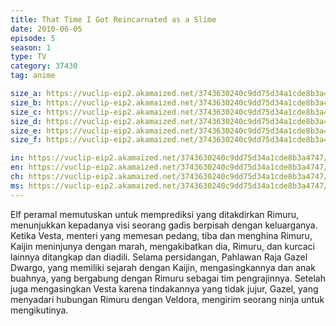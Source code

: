 ```yaml
---
title: That Time I Got Reincarnated as a Slime
date: 2010-06-05
episode: 5
season: 1
type: TV
category: 37430
tag: anime

size_a: https://vuclip-eip2.akamaized.net/3743630240c9dd75d34a1cde8b3a4747/vp63207_V20210323042542/hlsc_e2931_2.m3u8
size_b: https://vuclip-eip2.akamaized.net/3743630240c9dd75d34a1cde8b3a4747/vp63207_V20210323042542/hlsc_e2931_3.m3u8
size_c: https://vuclip-eip2.akamaized.net/3743630240c9dd75d34a1cde8b3a4747/vp63207_V20210323042542/hlsc_e2931_4.m3u8
size_d: https://vuclip-eip2.akamaized.net/3743630240c9dd75d34a1cde8b3a4747/vp63207_V20210323042542/hlsc_e2931_5.m3u8
size_e: https://vuclip-eip2.akamaized.net/3743630240c9dd75d34a1cde8b3a4747/vp63207_V20210323042542/hlsc_e2931_6.m3u8
size_f: https://vuclip-eip2.akamaized.net/3743630240c9dd75d34a1cde8b3a4747/vp63207_V20210323042542/hlsc_e2931_7.m3u8

in: https://vuclip-eip2.akamaized.net/3743630240c9dd75d34a1cde8b3a4747/id.vtt
en: https://vuclip-eip2.akamaized.net/3743630240c9dd75d34a1cde8b3a4747/en.vtt
ch: https://vuclip-eip2.akamaized.net/3743630240c9dd75d34a1cde8b3a4747/zh-TW.vtt
ms: https://vuclip-eip2.akamaized.net/3743630240c9dd75d34a1cde8b3a4747/ms.vtt
---
```

Elf peramal memutuskan untuk memprediksi yang ditakdirkan Rimuru, menunjukkan kepadanya visi seorang gadis berpisah dengan keluarganya. Ketika Vesta, menteri yang memesan pedang, tiba dan menghina Rimuru, Kaijin meninjunya dengan marah, mengakibatkan dia, Rimuru, dan kurcaci lainnya ditangkap dan diadili. Selama persidangan, Pahlawan Raja Gazel Dwargo, yang memiliki sejarah dengan Kaijin, mengasingkannya dan anak buahnya, yang bergabung dengan Rimuru sebagai tim pengrajinnya. Setelah juga mengasingkan Vesta karena tindakannya yang tidak jujur, Gazel, yang menyadari hubungan Rimuru dengan Veldora, mengirim seorang ninja untuk mengikutinya.